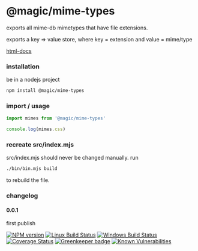 # @magic/mime-types

exports all mime-db mimetypes that have file extensions.

exports a key => value store,
where key = extension and value = mime/type

[html-docs](https://magic.github.io/mime-types)

### installation
be in a nodejs project
```bash
npm install @magic/mime-types
```

### import / usage
```javascript
import mimes from '@magic/mime-types'

console.log(mimes.css)
```

### recreate src/index.mjs
src/index.mjs should never be changed manually.
run
```bash
./bin/bin.mjs build
```
to rebuild the file.

### changelog

#### 0.0.1
first publish

[![NPM version][npm-image]][npm-url]
[![Linux Build Status][travis-image]][travis-url]
[![Windows Build Status][appveyor-image]][appveyor-url]
[![Coverage Status][coveralls-image]][coveralls-url]
[![Greenkeeper badge][greenkeeper-image]][greenkeeper-url]
[![Known Vulnerabilities][snyk-image]][snyk-url]

[npm-image]: https://img.shields.io/npm/v/@magic/mime-types.svg
[npm-url]: https://www.npmjs.com/package/@magic/mime-types
[travis-image]: https://img.shields.io/travis/com/magic/mime-types.svg?branch=master
[travis-url]: https://travis-ci.com/magic/mime-types
[appveyor-image]: https://img.shields.io/appveyor/ci/magic/mime-types/master.svg
[appveyor-url]: https://ci.appveyor.com/project/magic/mime-types/branch/master
[coveralls-image]: https://coveralls.io/repos/github/magic/mime-types/badge.svg
[coveralls-url]: https://coveralls.io/github/magic/mime-types
[greenkeeper-image]: https://badges.greenkeeper.io/magic/mime-types.svg
[greenkeeper-url]: https://badges.greenkeeper.io/magic/mime-types.svg
[snyk-image]: https://snyk.io/test/github/magic/mime-types/badge.svg
[snyk-url]: https://snyk.io/test/github/magic/mime-types
